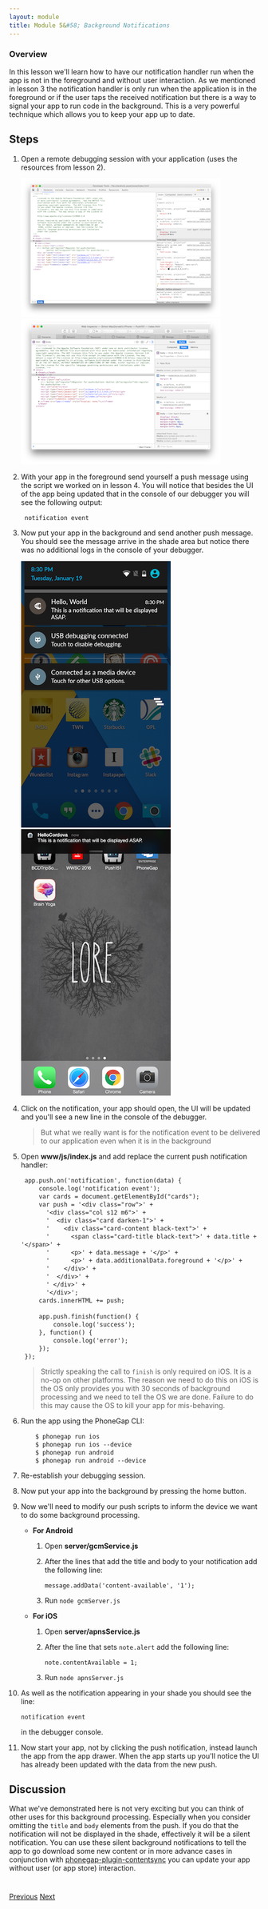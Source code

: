 ```yaml
---
layout: module
title: Module 5&#58; Background Notifications
---
```


### Overview
In this lesson we'll learn how to have our notification handler run when the app is not in the foreground and without user interaction. As we mentioned in lesson 3 the notification handler is only run when the application is in the foreground or if the user taps the received notification but there is a way to signal your app to run code in the background. This is a very powerful technique which allows you to keep your app up to date.

## Steps
1. Open a remote debugging session with your application (uses the resources from lesson 2).

   <img class="screenshot" src="images/debug-chrome.png"/>
   <img class="screenshot" src="images/debug-safari.png"/>

2. With your app in the foreground send yourself a push message using the script we worked on in lesson 4. You will notice that besides the UI of the app being updated that in the console of our debugger you will see the following output:

        notification event

3. Now put your app in the background and send another push message. You should see the message arrive in the shade area but notice there was no additional logs in the console of your debugger.

   <img class="screenshot" src="images/push2.png"/>
   <img class="screenshot" src="images/push2-ios.png"/>

4. Click on the notification, your app should open, the UI will be updated and you'll see a new line in the console of the debugger.

   > But what we really want is for the notification event to be delivered to our application even when it is in the background

5. Open **www/js/index.js** and add replace the current push notification handler:

        app.push.on('notification', function(data) {
            console.log('notification event');
            var cards = document.getElementById("cards");
            var push = '<div class="row">' +
              '<div class="col s12 m6">' +
              '  <div class="card darken-1">' +
              '    <div class="card-content black-text">' +
              '      <span class="card-title black-text">' + data.title + '</span>' +
              '      <p>' + data.message + '</p>' +
              '      <p>' + data.additionalData.foreground + '</p>' +
              '    </div>' +
              '  </div>' +
              ' </div>' +
              '</div>';
            cards.innerHTML += push;

            app.push.finish(function() {
                console.log('success');
            }, function() {
                console.log('error');
            });
        });

   > Strictly speaking the call to `finish` is only required on iOS. It is a no-op on other platforms. The reason we need to do this on iOS is the OS only provides you with 30 seconds of background processing and we need to tell the OS we are done. Failure to do this may cause the OS to kill your app for mis-behaving.

6. Run the app using the PhoneGap CLI:

           $ phonegap run ios
           $ phonegap run ios --device
           $ phonegap run android  
           $ phonegap run android --device               

7. Re-establish your debugging session.

8. Now put your app into the background by pressing the home button.

9. Now we'll need to modify our push scripts to inform the device we want to do some background processing.

   - **For Android**            
     1. Open **server/gcmService.js**
     2. After the lines that add the title and body to your notification add the following line:

            message.addData('content-available', '1');

     3. Run `node gcmServer.js`


   - **For iOS**            
     1. Open **server/apnsService.js**
     2. After the line that sets `note.alert` add the following line:

            note.contentAvailable = 1;

     3. Run `node apnsServer.js`

10. As well as the notification appearing in your shade you should see the line:

        notification event

    in the debugger console.

11. Now start your app, not by clicking the push notification, instead launch the app from the app drawer. When the app starts up you'll notice the UI has already been updated with the data from the new push.

## Discussion

What we've demonstrated here is not very exciting but you can think of other uses for this background processing. Especially when you consider omitting the `title` and `body` elements from the push. If you do that the notification will not be displayed in the shade, effectively it will be a silent notification. You can use these silent background notifications to tell the app to go download some new content or in more advance cases in conjunction with [phonegap-plugin-contentsync](https://github.com/phonegap/phonegap-plugin-contentsync) you can update your app without user (or app store) interaction.

<div class="row" style="margin-top:40px;">
    <div class="col-sm-12">
        <a href="module4.html" class="btn btn-default"><i class="glyphicon glyphicon-chevron-left"></i> Previous</a>
        <a href="module6.html" class="btn btn-default pull-right">Next <i class="glyphicon
glyphicon-chevron-right"></i></a>
    </div>
</div>

